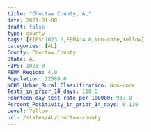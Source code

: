 ```yaml
---
title: "Choctaw County, AL"
date: 2021-01-08
draft: false
type: county
tags: [FIPS:1023.0,FEMA:4.0,Non-core,Yellow]
categories: [AL]
County: Choctaw County
State: AL
FIPS: 1023.0
FEMA_Region: 4.0
Population: 12589.0
NCHS_Urban_Rural_Classification: Non-core
Tests_in_prior_14_days: 118.0
Fourteen_day_test_rate_per_100000: 937.0
Percent_Positivity_in_prior_14_days: 0.119
Level: Yellow
url: /states/AL/choctaw-county
---
```



